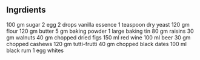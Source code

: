 ## Ingrdients
100 gm sugar
2 egg
2 drops vanilla essence
1 teaspoon dry yeast
120 gm flour
120 gm butter
5 gm baking powder
1 large baking tin
80 gm raisins
30 gm walnuts
40 gm chopped dried figs
150 ml red wine
100 ml beer
30 gm chopped cashews
120 gm tutti-frutti
40 gm chopped black dates
100 ml black rum
1 egg whites